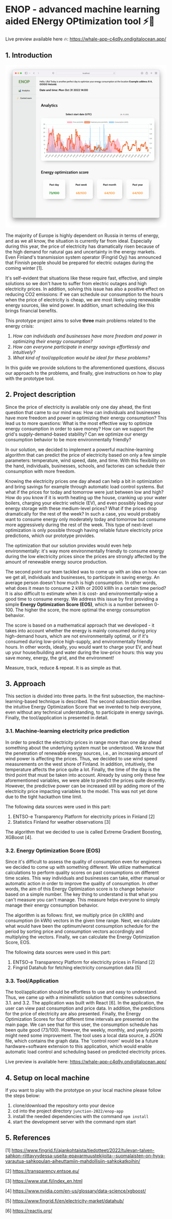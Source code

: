 # ENOP - advanced machine learning aided ENergy OPtimization tool ⚡️🌿

Live preview available here 🔥: https://whale-app-c4q9y.ondigitalocean.app/

## 1. Introduction

![Preview](preview.png)

The majority of Europe is highly dependent on Russia in terms of energy, and as we all know, the situation is currently far from ideal. Especially during this year, the price of electricity has dramatically risen because of the high demand for natural gas and uncertainty in the energy markets. Even Finland's transmission system operator (Fingrid Oyj) has announced that Finnish people should be prepared for electric outages during the coming winter [1].

It's self-evident that situations like these require fast, effective, and simple solutions so we don't have to suffer from electric outages and high electricity prices. In addition, solving this issue has also a positive effect on reducing CO2 emissions: if we can schedule our consumption to the hours when the price of electricity is cheap, we are most likely using renewable energy sources, like wind power. In addition, smart scheduling like this brings financial benefits.

This prototype project aims to solve **three** main problems related to the energy crisis:

1. _How can individuals and businesses have more freedom and power in optimizing their energy consumption?_
2. _How can everyone participate in energy savings effortlessly and intuitively?_
3. _What kind of tool/application would be ideal for these problems?_

In this guide we provide solutions to the aforementioned questions, discuss our approach to the problems, and finally, give instructions on how to play with the prototype tool.

## 2. Project description

Since the price of electricity is available only one day ahead, the first question that came to our mind was: How can individuals and businesses have more freedom and power in optimizing their energy consumption? This lead us to more questions: What is the most effective way to optimize energy consumption in order to save money? How can we support the grid's supply-demand-based stability? Can we optimize our energy consumption behavior to be more environmentally friendly?

In our solution, we decided to implement a powerful machine-learning algorithm that can predict the price of electricity based on only a few simple parameters: temperature, wind speed, date, and time. With this flexibility on the hand, individuals, businesses, schools, and factories can schedule their consumption with more freedom.

Knowing the electricity prices one day ahead can help a bit in optimization and bring savings for example through automatic load control systems. But what if the prices for today and tomorrow were just between low and high? How do you know if it is worth heating up the house, cranking up your water boilers, charging your electric vehicle (EV), and even possibly loading your energy storage with these medium-level prices? What if the prices drop dramatically for the rest of the week? In such a case, you would probably want to consume energy only moderately today and tomorrow but consume more aggressively during the rest of the week. This type of next-level optimization is only possible through having reliable future electricity price predictions, which our prototype provides.

The optimization that our solution provides would even help environmentally: it's way more environmentally friendly to consume energy during the low electricity prices since the prices are strongly affected by the amount of renewable energy source production.

The second point our team tackled was to come up with an idea on how can we get all, individuals and businesses, to participate in saving energy. An average person doesn't how much is high consumption. In other words, what does it mean to consume 2 kWh or 2000 kWh in a certain time period? It is also difficult to estimate when it is cost- and environmentally-wise a good time to consume energy. We address this issue by first providing a simple **Energy Optimization Score (EOS)**, which is a number between 0-100. The higher the score, the more optimal the energy consumption behavior.

The score is based on a mathematical approach that we developed - it takes into account whether the energy is mainly consumed during pricy high-demand hours, which are not environmentally optimal, or if it's consumed during low-price high-supply, and environmentally friendly hours. In other words, ideally, you would want to charge your EV, and heat up your house/building and water during the low-price hours: this way you save money, energy, the grid, and the environment!

Measure, track, reduce & repeat. It is as simple as that.

## 3. Approach

This section is divided into three parts. In the first subsection, the machine-learning-based technique is described. The second subsection describes the intuitive Energy Optimization Score that we invented to help everyone, even without any technical understanding, to participate in energy savings. Finally, the tool/application is presented in detail.

### 3.1. Machine-learning electricity price prediction

In order to predict the electricity prices in range more than one day ahead something about the underlying system must be understood. We know that the penetration of renewable energy sources, i.e., an increasing amount of wind power is affecting the prices. Thus, we decided to use wind speed measurements on the west shore of Finland. In addition, intuitively, the temperature affects the price quite a lot. Finally, the time of the day is the third point that must be taken into account. Already by using only these few aforementioned variables, we were able to predict the prices quite decently. However, the predictive power can be increased still by adding more of the electricity price impacting variables to the model. This was not yet done due to the tight hackathon time limit.

The following data sources were used in this part:

1. ENTSO-e Transparency Platform for electricity prices in Finland [2]
2. Statistics Finland for weather observations [3]

The algorithm that we decided to use is called Extreme Gradient Boosting, XGBoost [4].

### 3.2. Energy Optimization Score (EOS)

Since it's difficult to assess the quality of consumption even for engineers we decided to come up with something different. We utilize mathematical calculations to perform quality scores on past consumptions on different time scales. This way individuals and businesses can take, either manual or automatic action in order to improve the quality of consumption. In other words, the aim of this Energy Optimization score is to change behavior based on a simple number. The key thing to understand is that what you can't measure you can't manage. This measure helps everyone to simply manage their energy consumption behavior.

The algorithm is as follows: first, we multiply price (in c/kWh) and consumption (in kWh) vectors in the given time range. Next, we calculate what would have been the optimum/worst consumption schedule for the period by sorting price and consumption vectors accordingly and multiplying the vectors. Finally, we can calculate the Energy Optimization Score, EOS.

The following data sources were used in this part:

1. ENTSO-e Transparency Platform for electricity prices in Finland [2]
2. Fingrid Datahub for fetching electricity consumption data [5]

### 3.3. Tool/Application

The tool/application should be effortless to use and easy to understand. Thus, we came up with a minimalistic solution that combines subsections 3.1. and 3.2. The application was built with React [6]. In the application, the user can view past consumption and price data. In addition, the predictions for the price of electricity are also presented. Finally, the Energy Optimization Scores for four different time intervals are presented on the main page. We can see that for this user, the consumption schedule has been quite good (73/100). However, the weekly, monthly, and yearly points might need some improvement. The tool uses a local data source, a JSON file, which contains the graph data. The 'control room' would be a future hardware+software extension to this application, which would enable automatic load control and scheduling based on predicted electricity prices.

Live preview is available here: https://whale-app-c4q9y.ondigitalocean.app/

## 4. Setup on local machine

If you want to play with the prototype on your local machine please follow the steps below:

1. clone/download the repository onto your device
2. cd into the project directory `junction-2022/enop-app`
3. install the needed dependencies with the command `npm install`
4. start the development server with the command npm start

## 5. References

[1] https://www.fingrid.fi/ajankohtaista/tiedotteet/2022/tulevan-talven-sahkon-riittavyydessa-useita-epavarmuustekijoita--suomalaisten-on-hyva-varautua-sahkopulan-aiheuttamiin-mahdollisiin-sahkokatkoihin/

[2] https://transparency.entsoe.eu/

[3] https://www.stat.fi/index_en.html

[4] https://www.nvidia.com/en-us/glossary/data-science/xgboost/

[5] https://www.fingrid.fi/en/electricity-market/datahub/

[6] https://reactjs.org/
